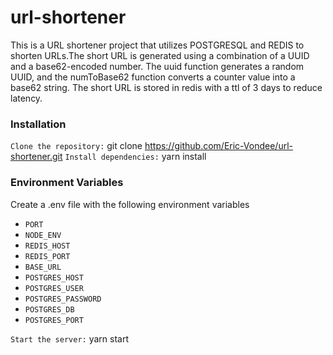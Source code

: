 # url-shortener

This is a URL shortener project that utilizes POSTGRESQL and REDIS to shorten URLs.The short URL is generated using a combination of a UUID and a base62-encoded number. The uuid function generates a random UUID, and the numToBase62 function converts a counter value into a base62 string. The short URL is stored in redis with a ttl of 3 days to reduce latency.

### Installation 
`Clone the repository:` git clone https://github.com/Eric-Vondee/url-shortener.git
`Install dependencies:` yarn install

### Environment Variables
Create a .env file with the following environment variables
- `PORT`
- `NODE_ENV`
- `REDIS_HOST`
- `REDIS_PORT`
- `BASE_URL`
- `POSTGRES_HOST`
- `POSTGRES_USER`
- `POSTGRES_PASSWORD`
- `POSTGRES_DB`
- `POSTGRES_PORT`

`Start the server:` yarn start


